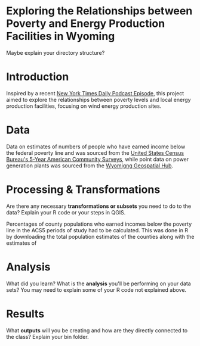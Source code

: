 # Exploring the Relationships between Poverty and Energy Production Facilities in Wyoming


Maybe explain your directory structure?

# Introduction
Inspired by a recent [New York Times Daily Podcast Episode](https://www.nytimes.com/2021/03/16/podcasts/the-daily/wind-power-wyoming-climate-change.html), this project
aimed to explore the relationships between poverty levels and local energy production facilities, focusing on wind energy production sites.

# Data
Data on estimates of numbers of people who have earned income below the federal poverty line and was sourced from the [United States Census Bureau's 5-Year American Community Surveys](https://www.census.gov/data/developers/data-sets/acs-5year.html), while
point data on power generation plants was sourced from the [Wyomigng Geospatial Hub](https://data.geospatialhub.org/datasets/63934a36caea4bfeb97a7d7aa021daad_0?geometry=-116.070%2C41.634%2C-99.382%2C44.444). 


# Processing & Transformations
Are there any necessary **transformations or subsets** you need to do to the data? Explain your R code or your steps in QGIS.

Percentages of county populations who earned incomes below the poverty line in the ACS5 periods of study had to be calculated. This was done in R by downloading the total population estimates of the counties along with the estimates of 


# Analysis
What did you learn? What is the **analysis** you'll be performing on your data sets? You may need to explain some of your R code not explained above.


# Results

What **outputs** will you be creating and how are they directly connected to the class? Explain your bin folder.
